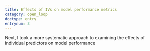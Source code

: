 ```yaml
---
title: Effects of IVs on model performance metrics
category: open_loop
doctype: entry
entrynum: 3
---
```


Next, I took a more systematic approach to examining the effects of individual predictors on model performance